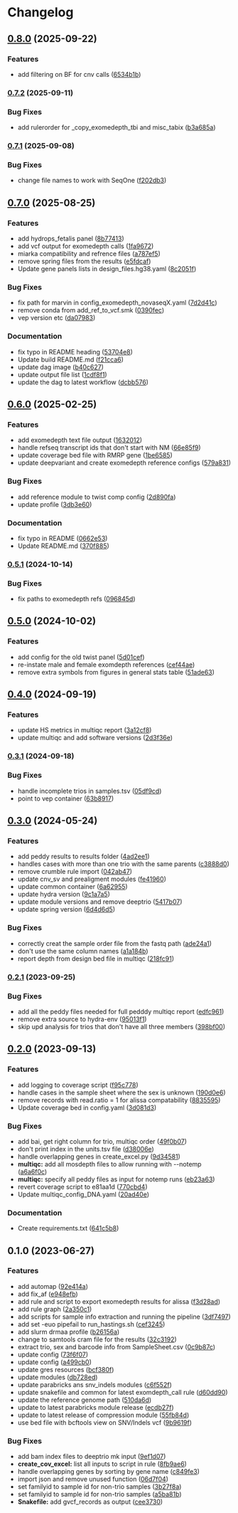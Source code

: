 # Changelog

## [0.8.0](https://github.com/clinical-genomics-uppsala/hastings_rd_wes/compare/v0.7.2...v0.8.0) (2025-09-22)


### Features

* add filtering on BF for cnv calls ([6534b1b](https://github.com/clinical-genomics-uppsala/hastings_rd_wes/commit/6534b1bafd8654e5ec3273f0b4cdd21d4a362341))

### [0.7.2](https://www.github.com/clinical-genomics-uppsala/hastings_rd_wes/compare/v0.7.1...v0.7.2) (2025-09-11)


### Bug Fixes

* add rulerorder for _copy_exomedepth_tbi and misc_tabix ([b3a685a](https://www.github.com/clinical-genomics-uppsala/hastings_rd_wes/commit/b3a685ae48bb2bbe2d1ace3d1ead62189448eaa6))

### [0.7.1](https://www.github.com/clinical-genomics-uppsala/hastings_rd_wes/compare/v0.7.0...v0.7.1) (2025-09-08)


### Bug Fixes

* change file names to work with SeqOne ([f202db3](https://www.github.com/clinical-genomics-uppsala/hastings_rd_wes/commit/f202db351096840222b62c5bfa2bbe440de7d9cd))

## [0.7.0](https://www.github.com/clinical-genomics-uppsala/hastings_rd_wes/compare/v0.6.0...v0.7.0) (2025-08-25)


### Features

* add hydrops_fetalis panel ([8b77413](https://www.github.com/clinical-genomics-uppsala/hastings_rd_wes/commit/8b774133cd2737941181041746b91fce685b903d))
* add vcf output for exomedepth calls ([1fa9672](https://www.github.com/clinical-genomics-uppsala/hastings_rd_wes/commit/1fa96721d9aa9f8b8be6c192a5cb3e50d8452c8e))
* miarka compatibility and refrence files ([a787ef5](https://www.github.com/clinical-genomics-uppsala/hastings_rd_wes/commit/a787ef55b89dcc4639261106b2f5613fc87c2ae2))
* remove spring files from the results ([e5fdcaf](https://www.github.com/clinical-genomics-uppsala/hastings_rd_wes/commit/e5fdcaf65c1ca0004733a293a3520ff1d2ffb385))
* Update gene panels lists in design_files.hg38.yaml ([8c2051f](https://www.github.com/clinical-genomics-uppsala/hastings_rd_wes/commit/8c2051f022776565e04432f901031baf7c963251))


### Bug Fixes

* fix path for marvin in config_exomedepth_novaseqX.yaml ([7d2d41c](https://www.github.com/clinical-genomics-uppsala/hastings_rd_wes/commit/7d2d41c932fc87c5f6e7022300cffbd62a1e568e))
* remove conda from add_ref_to_vcf.smk ([0390fec](https://www.github.com/clinical-genomics-uppsala/hastings_rd_wes/commit/0390fecad9ffc3d64f5cef113fcd190c7f92a6b3))
* vep version etc ([da07983](https://www.github.com/clinical-genomics-uppsala/hastings_rd_wes/commit/da07983c2f146a962185a66e2a706160298a69d5))


### Documentation

* fix typo in README heading ([53704e8](https://www.github.com/clinical-genomics-uppsala/hastings_rd_wes/commit/53704e8b537a17f5a28fc9f4cc4b474ec2dca7b2))
* Update build README.md ([f21cca6](https://www.github.com/clinical-genomics-uppsala/hastings_rd_wes/commit/f21cca63fecee3d886fe5770cc16b218a5709cda))
* update dag image ([b40c627](https://www.github.com/clinical-genomics-uppsala/hastings_rd_wes/commit/b40c6275a53954435a5e3c3a3919c416f3a96037))
* update output file list ([1cdf8f1](https://www.github.com/clinical-genomics-uppsala/hastings_rd_wes/commit/1cdf8f1dad11d9fc514f94bb6752165c6745478e))
* update the dag to latest workflow ([dcbb576](https://www.github.com/clinical-genomics-uppsala/hastings_rd_wes/commit/dcbb576a703206fcbed731b135e46bbdbc645870))

## [0.6.0](https://www.github.com/clinical-genomics-uppsala/hastings_rd_wes/compare/v0.5.1...v0.6.0) (2025-02-25)


### Features

* add exomedepth text file output ([1632012](https://www.github.com/clinical-genomics-uppsala/hastings_rd_wes/commit/16320127ab5368940b8356182033c8268032c713))
* handle refseq transcript ids that don't start with NM ([66e85f9](https://www.github.com/clinical-genomics-uppsala/hastings_rd_wes/commit/66e85f96c5b106db8f7926104d780a59e0102a83))
* update coverage bed file with RMRP gene ([1be6585](https://www.github.com/clinical-genomics-uppsala/hastings_rd_wes/commit/1be65850dd1ff4cfb98ccf490e94afed030f21e4))
* update deepvariant and create exomedepth reference configs ([579a831](https://www.github.com/clinical-genomics-uppsala/hastings_rd_wes/commit/579a831a104683fda55a4a5786d6566f12915e97))


### Bug Fixes

* add reference module to twist comp config ([2d890fa](https://www.github.com/clinical-genomics-uppsala/hastings_rd_wes/commit/2d890fa9404ee429a783f038685d86bfd69f34ee))
* update profile ([3db3e60](https://www.github.com/clinical-genomics-uppsala/hastings_rd_wes/commit/3db3e609be63b04b5597625b01f04e263eca50e9))


### Documentation

* fix typo in README ([0662e53](https://www.github.com/clinical-genomics-uppsala/hastings_rd_wes/commit/0662e53ee766bc499421a633bf0b004391a0fcca))
* Update README.md ([370f885](https://www.github.com/clinical-genomics-uppsala/hastings_rd_wes/commit/370f885c4e41d7ec601a7e47c62ae2d8f24134ed))

### [0.5.1](https://www.github.com/clinical-genomics-uppsala/hastings_rd_wes/compare/v0.5.0...v0.5.1) (2024-10-14)


### Bug Fixes

* fix paths to exomedepth refs ([096845d](https://www.github.com/clinical-genomics-uppsala/hastings_rd_wes/commit/096845db4cde3c7d0baf350ba5463197a5fc055b))

## [0.5.0](https://www.github.com/clinical-genomics-uppsala/hastings_rd_wes/compare/v0.4.0...v0.5.0) (2024-10-02)


### Features

* add config for the old twist panel ([5d01cef](https://www.github.com/clinical-genomics-uppsala/hastings_rd_wes/commit/5d01cef7f79c08ad0f70de98bbc8852940744bd1))
* re-instate male and female exomdepth references ([cef44ae](https://www.github.com/clinical-genomics-uppsala/hastings_rd_wes/commit/cef44ae9a4024747ec93c5c64ad464f74d9ac4b8))
* remove extra symbols from figures in general stats table ([51ade63](https://www.github.com/clinical-genomics-uppsala/hastings_rd_wes/commit/51ade63a8c42afd5b6c86869df265b34165d98e0))

## [0.4.0](https://www.github.com/clinical-genomics-uppsala/hastings_rd_wes/compare/v0.3.1...v0.4.0) (2024-09-19)


### Features

* update HS metrics in multiqc report ([3a12cf8](https://www.github.com/clinical-genomics-uppsala/hastings_rd_wes/commit/3a12cf865c8e1dbd9f10fa10f9c3ea3057f0c51c))
* update multiqc and add software versions ([2d3f36e](https://www.github.com/clinical-genomics-uppsala/hastings_rd_wes/commit/2d3f36e06f697b1fe49ccf55b1b458a514b21979))

### [0.3.1](https://www.github.com/clinical-genomics-uppsala/hastings_rd_wes/compare/v0.3.0...v0.3.1) (2024-09-18)


### Bug Fixes

* handle incomplete trios in samples.tsv ([05df9cd](https://www.github.com/clinical-genomics-uppsala/hastings_rd_wes/commit/05df9cd6f0cf3e51090d0069bc511efbf41a229a))
* point to vep container ([63b8917](https://www.github.com/clinical-genomics-uppsala/hastings_rd_wes/commit/63b89172f09c5c52124c7fc0b3c24896bf998a8e))

## [0.3.0](https://www.github.com/clinical-genomics-uppsala/hastings_rd_wes/compare/v0.2.1...v0.3.0) (2024-05-24)


### Features

* add peddy results to results folder ([4ad2ee1](https://www.github.com/clinical-genomics-uppsala/hastings_rd_wes/commit/4ad2ee1c83ec133d98c8b31a0d3e5d84a20da197))
* handles cases with more than one trio with the same parents ([c3888d0](https://www.github.com/clinical-genomics-uppsala/hastings_rd_wes/commit/c3888d0cec0c7b3cebaaa2f0f2d7f2bed7684a52))
* remove crumble rule import ([042ab47](https://www.github.com/clinical-genomics-uppsala/hastings_rd_wes/commit/042ab47a6b267829ae2eab89b5cb7f63bbaf287d))
* update cnv_sv and prealigment modules ([fe41960](https://www.github.com/clinical-genomics-uppsala/hastings_rd_wes/commit/fe419601459c82cc048e226b10d775c430ba1a1c))
* update common container ([6a62955](https://www.github.com/clinical-genomics-uppsala/hastings_rd_wes/commit/6a62955f8c00fd56483b9a2b9f66fee690840abd))
* update hydra version ([9c1a7a5](https://www.github.com/clinical-genomics-uppsala/hastings_rd_wes/commit/9c1a7a51cf3bdf15dad9a0d33d76bdcfe8c53a84))
* update module versions and remove deeptrio ([5417b07](https://www.github.com/clinical-genomics-uppsala/hastings_rd_wes/commit/5417b072299661b3b3a4fa45767a2dd73e926550))
* update spring version ([6d4d6d5](https://www.github.com/clinical-genomics-uppsala/hastings_rd_wes/commit/6d4d6d5904b2699b20a8274e2663692ed3e4ecee))


### Bug Fixes

* correctly creat the sample order file from the fastq path ([ade24a1](https://www.github.com/clinical-genomics-uppsala/hastings_rd_wes/commit/ade24a1d0adf8e0187bdf90b2123d6d629a9df6d))
* don't use the same column names ([a1a184b](https://www.github.com/clinical-genomics-uppsala/hastings_rd_wes/commit/a1a184bc23e316a8b5962692222544151ef1b58d))
* report depth from design bed file in multiqc ([218fc91](https://www.github.com/clinical-genomics-uppsala/hastings_rd_wes/commit/218fc915d48caa6d4a06f95f4fa6924b9d9bd2e2))

### [0.2.1](https://www.github.com/clinical-genomics-uppsala/hastings_rd_wes/compare/v0.2.0...v0.2.1) (2023-09-25)


### Bug Fixes

* add all the peddy files needed for full pedddy multiqc report ([edfc961](https://www.github.com/clinical-genomics-uppsala/hastings_rd_wes/commit/edfc961f9a7430c49e33b6952c4beb123146fdda))
* remove extra source to hydra-env ([95013f1](https://www.github.com/clinical-genomics-uppsala/hastings_rd_wes/commit/95013f10d4ef4deabc92118667026f0fd7c7a4e1))
* skip upd analysis for trios that don't have all three members ([398bf00](https://www.github.com/clinical-genomics-uppsala/hastings_rd_wes/commit/398bf0093a3b73ca335a91cbeb2627b4f865acc9))

## [0.2.0](https://www.github.com/clinical-genomics-uppsala/hastings_rd_wes/compare/v0.1.0...v0.2.0) (2023-09-13)


### Features

* add logging to coverage script ([f95c778](https://www.github.com/clinical-genomics-uppsala/hastings_rd_wes/commit/f95c778c8df9a30da9501fb0042232b70381637e))
* handle cases in the sample sheet where the sex is unknown ([190d0e6](https://www.github.com/clinical-genomics-uppsala/hastings_rd_wes/commit/190d0e637ce2cda48d4d84377829572c77c039ac))
* remove records with read.ratio = 1 for alissa compatability ([8835595](https://www.github.com/clinical-genomics-uppsala/hastings_rd_wes/commit/8835595c1ca7513146bb546a1d7a7d78ea25c946))
* Update coverage bed in config.yaml ([3d081d3](https://www.github.com/clinical-genomics-uppsala/hastings_rd_wes/commit/3d081d3b23ff2c5ef2d8d2e543e46305dd9f41c1))


### Bug Fixes

* add bai, get right column for trio, multiqc order ([49f0b07](https://www.github.com/clinical-genomics-uppsala/hastings_rd_wes/commit/49f0b0753371e3a2f15d013d9ed90a8917488436))
* don't print index in the units.tsv file ([d38006e](https://www.github.com/clinical-genomics-uppsala/hastings_rd_wes/commit/d38006e28046b2d7642fb9f4d3b9f7c7c665b282))
* handle overlapping genes in create_excel.py ([9d34581](https://www.github.com/clinical-genomics-uppsala/hastings_rd_wes/commit/9d34581b7b7b68d238ed4f7ed08e5408e0c6b46f))
* **multiqc:** add all mosdepth files to allow running with --notemp ([a6a6f0c](https://www.github.com/clinical-genomics-uppsala/hastings_rd_wes/commit/a6a6f0cde314e4d4025396920bd914dfc589d8d7))
* **multiqc:** specify all peddy files as input for notemp runs ([eb23a63](https://www.github.com/clinical-genomics-uppsala/hastings_rd_wes/commit/eb23a6333f683bee896dae1eecd9690d6c3ec051))
* revert coverage script to e81aa1d ([770cbd4](https://www.github.com/clinical-genomics-uppsala/hastings_rd_wes/commit/770cbd4fe0e97bddbeb0dcd1f60bf495afb121d5))
* Update multiqc_config_DNA.yaml ([20ad40e](https://www.github.com/clinical-genomics-uppsala/hastings_rd_wes/commit/20ad40e2db8ca7b45b216b09abebec490fe1a96e))


### Documentation

* Create requirements.txt ([641c5b8](https://www.github.com/clinical-genomics-uppsala/hastings_rd_wes/commit/641c5b828c69484ef18af5196a163bda3e720fb6))

## 0.1.0 (2023-06-27)


### Features

* add automap ([92e414a](https://www.github.com/clinical-genomics-uppsala/hastings_rd_wes/commit/92e414aa14728ea41b0b54eaf836e8551cfbdf37))
* add fix_af ([e948efb](https://www.github.com/clinical-genomics-uppsala/hastings_rd_wes/commit/e948efb6d15081496730d058c15fc643b9416cc9))
* add rule and script to export exomedepth results for alissa ([f3d28ad](https://www.github.com/clinical-genomics-uppsala/hastings_rd_wes/commit/f3d28adaab01d86eab36f3ba0a3803036dbd9369))
* add rule graph ([2a350c1](https://www.github.com/clinical-genomics-uppsala/hastings_rd_wes/commit/2a350c101f37c5c333dea3b7a5172fe2fca65807))
* add scripts for sample info extraction and running the pipeline ([3df7497](https://www.github.com/clinical-genomics-uppsala/hastings_rd_wes/commit/3df7497dd00e0a1042be74bc2147d84e963c2046))
* add set -euo pipefail to run_hastings.sh ([cef3245](https://www.github.com/clinical-genomics-uppsala/hastings_rd_wes/commit/cef3245234e6de00a12525114a48e4bc43a0a781))
* add slurm drmaa profile ([b26156a](https://www.github.com/clinical-genomics-uppsala/hastings_rd_wes/commit/b26156a1184220e65cd187a7116f194884af1416))
* change to samtools cram file for the results ([32c3192](https://www.github.com/clinical-genomics-uppsala/hastings_rd_wes/commit/32c31920d79e0dd501e7c176f21f4535206d2490))
* extract trio, sex and barcode info from SampleSheet.csv ([0c9b87c](https://www.github.com/clinical-genomics-uppsala/hastings_rd_wes/commit/0c9b87c8f315e0c369d400eee78ed282a7a5ea77))
* update config ([73f6f07](https://www.github.com/clinical-genomics-uppsala/hastings_rd_wes/commit/73f6f070b755c663bb7ec8dd0e1c5d4fdd99bc71))
* update config ([a499cb0](https://www.github.com/clinical-genomics-uppsala/hastings_rd_wes/commit/a499cb0ff708a814b542cc487a5f220db655aa2c))
* update gres resources ([bcf380f](https://www.github.com/clinical-genomics-uppsala/hastings_rd_wes/commit/bcf380f3a08393c428419b8e54e1734552fd7272))
* update modules ([db728ed](https://www.github.com/clinical-genomics-uppsala/hastings_rd_wes/commit/db728ed5d38d8d5051a9a8f4d7fd2f0156952c71))
* update parabricks ans snv_indels modules ([c6f552f](https://www.github.com/clinical-genomics-uppsala/hastings_rd_wes/commit/c6f552fad5de0882f8874b58cac3c9f117836a54))
* update snakefile and common for latest exomdepth_call rule ([d60dd90](https://www.github.com/clinical-genomics-uppsala/hastings_rd_wes/commit/d60dd9007facf4cacd0a3d29da9ff14f95e82b44))
* update the reference genome path ([510da6d](https://www.github.com/clinical-genomics-uppsala/hastings_rd_wes/commit/510da6dbeb7a36cf79992191ca8ee1bb9d433a1e))
* update to latest parabricks module release ([ecdb27f](https://www.github.com/clinical-genomics-uppsala/hastings_rd_wes/commit/ecdb27f2542342cca1a59f0ddee6c538aa550ec6))
* update to latest release of compression module ([55fb84d](https://www.github.com/clinical-genomics-uppsala/hastings_rd_wes/commit/55fb84da9d0bb13630b2d91915136bacba1605f9))
* use bed file with bcftools view on SNV/Indels vcf ([9b9619f](https://www.github.com/clinical-genomics-uppsala/hastings_rd_wes/commit/9b9619f8167c814f83f62e33617f6a01af4c68cd))


### Bug Fixes

* add bam index files to deeptrio mk input ([9ef1d07](https://www.github.com/clinical-genomics-uppsala/hastings_rd_wes/commit/9ef1d0707dbe2679632814bd94c283084e5cac30))
* **create_cov_excel:** list all inputs to script in rule ([8fb9ae6](https://www.github.com/clinical-genomics-uppsala/hastings_rd_wes/commit/8fb9ae6951b6776018f39e54cbdad7c4516508f3))
* handle overlapping genes by sorting by gene name ([c849fe3](https://www.github.com/clinical-genomics-uppsala/hastings_rd_wes/commit/c849fe3b304adf38559ce072b2bfd165d669c0dd))
* import json and remove unused function ([06d7f04](https://www.github.com/clinical-genomics-uppsala/hastings_rd_wes/commit/06d7f04747f4c5eff1f974a7fc9fe8872cee5c89))
* set familyid to sample id for  non-trio samples ([3b27f8a](https://www.github.com/clinical-genomics-uppsala/hastings_rd_wes/commit/3b27f8a4c19c84e0761f17a5ed44b3c0800f79fa))
* set familyid to sample id for  non-trio samples ([a5ba81b](https://www.github.com/clinical-genomics-uppsala/hastings_rd_wes/commit/a5ba81bfad686cf39367ce620161f4f96eed3b20))
* **Snakefile:** add gvcf_records as output ([cee3730](https://www.github.com/clinical-genomics-uppsala/hastings_rd_wes/commit/cee3730c173ac168870e37b5d67cd8becb429953))
